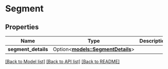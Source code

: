 # Segment

## Properties

Name | Type | Description | Notes
------------ | ------------- | ------------- | -------------
**segment_details** | Option<[**models::SegmentDetails**](SegmentDetails.md)> |  | [optional]

[[Back to Model list]](../README.md#documentation-for-models) [[Back to API list]](../README.md#documentation-for-api-endpoints) [[Back to README]](../README.md)


